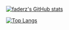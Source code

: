 [![faderz's GitHub stats](https://readmestats-h1ei.vercel.app/api?username=faderzz&theme=transparent)](#)

[![Top Langs](https://readmestats-h1ei.vercel.app//api/top-langs/?username=faderzz&layout=compact&theme=transparent)](#)
